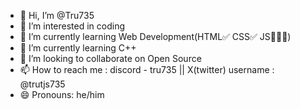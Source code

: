 - 👋 Hi, I’m @Tru735
- 👀 I’m interested in coding
- 🌱 I’m currently learning Web Development(HTML✅ CSS✅ JS🏃‍♂️‍➡️)
- 🌱 I’m currently learning C++
- 💞️ I’m looking to collaborate on Open Source
- 📫 How to reach me : discord - tru735 || X(twitter) username : @trutjs735
- 😄 Pronouns: he/him


<!---
Tru735/Tru735 is a ✨ special ✨ repository because its `README.md` (this file) appears on your GitHub profile.
You can click the Preview link to take a look at your changes.
--->
